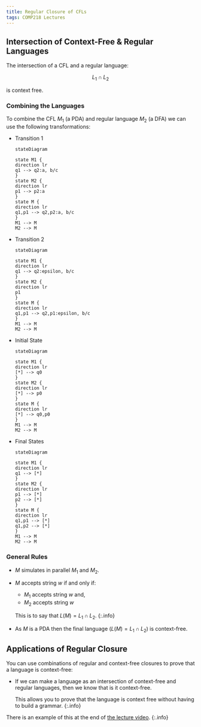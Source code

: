 ```yaml
---
title: Regular Closure of CFLs
tags: COMP218 Lectures
---
```

## Intersection of Context-Free & Regular Languages
The intersection of a CFL and a regular language:

$$
L_1\cap L_2
$$

is context free.

### Combining the Languages
To combine the CFL $M_1$ (a PDA) and regular language $M_2$ (a DFA) we can use the following transformations:

* Transition 1
	
	```mermaid
	stateDiagram
	
	state M1 {
	direction lr
	q1 --> q2:a, b/c
	}
	state M2 {
	direction lr
	p1 --> p2:a
	}
	state M {
	direction lr
	q1,p1 --> q2,p2:a, b/c
	}
	M1 --> M
	M2 --> M
	```
* Transition 2
	
	```mermaid
	stateDiagram
	
	state M1 {
	direction lr
	q1 --> q2:epsilon, b/c
	}
	state M2 {
	direction lr
	p1
	}
	state M {
	direction lr
	q1,p1 --> q2,p1:epsilon, b/c
	}
	M1 --> M
	M2 --> M
	```
* Initial State

	```mermaid
	stateDiagram
	
	state M1 {
	direction lr
	[*] --> q0
	}
	state M2 {
	direction lr
	[*] --> p0
	}
	state M {
	direction lr
	[*] --> q0,p0
	}
	M1 --> M
	M2 --> M
	```
* Final States

	```mermaid
	stateDiagram
	
	state M1 {
	direction lr
	q1 --> [*]
	}
	state M2 {
	direction lr
	p1 --> [*]
	p2 --> [*]
	}
	state M {
	direction lr
	q1,p1 --> [*]
	q1,p2 --> [*]
	}
	M1 --> M
	M2 --> M
	```
	
### General Rules

* $M$ simulates in parallel $M_1$ and $M_2$.
* $M$ accepts string $w$ if and only if:
	* $M_1$ accepts string $w$ and,
	* $M_2$ accepts string $w$
	
	This is to say that $L(M)=L_1\cap L_2$.
	{:.info}
* As $M$ is a PDA then the final language ($L(M)=L_1\cap L_2$) is context-free.

## Applications of Regular Closure
You can use combinations of regular and context-free closures to prove that a language is context-free:

* If we can make a language as an intersection of context-free and regular languages, then we know that is it context-free.
	
	This allows you to prove that the language is context free without having to build a grammar.
	{:.info}
	
There is an example of this at the end of [the lecture video](https://liverpool.instructure.com/courses/47455/modules/items/1252570).
{:.info}